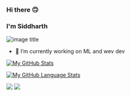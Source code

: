 ### Hi there :upside_down_face:
### I'm Siddharth
![image title](https://rushter.com/counter.svg)

- 🔭 I’m currently working on ML and wev dev

[![My GitHub Stats](https://github-readme-stats.vercel.app/api/?username=siddharthreddyarutla&count_private=true&theme=tokyonight&showicons=true)]()

[![My GitHub Language Stats](https://github-readme-stats.vercel.app/api/top-langs/?username=siddharthreddyarutla&langs_count=5&theme=tokyonight)]()

![](https://github.com/siddharthreddyarutla/github-stats/blob/master/generated/overview.svg)
![](https://github.com/siddharthreddyarutla/github-stats/blob/master/generated/languages.svg)
